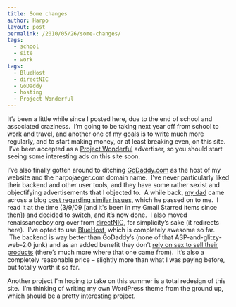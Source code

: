```yaml
---
title: Some changes
author: Harpo
layout: post
permalink: /2010/05/26/some-changes/
tags:
  - school
  - site
  - work
tags:
  - BlueHost
  - directNIC
  - GoDaddy
  - hosting
  - Project Wonderful
---
```

It&#8217;s been a little while since I posted here, due to the end of school and associated craziness.  I&#8217;m going to be taking next year off from school to work and travel, and another one of my goals is to write much more regularly, and to start making money, or at least breaking even, on this site.  I&#8217;ve been accepted as a <a href="http://www.projectwonderful.com/" target="_blank">Project Wonderful</a> advertiser, so you should start seeing some interesting ads on this site soon.

I&#8217;ve also finally gotten around to ditching <a href="http://www.godaddy.com/default.aspx" target="_blank">GoDaddy.com</a> as the host of my website and the harpojaeger.com domain name.  I&#8217;ve never particularly liked their backend and other user tools, and they have some rather sexist and objectifying advertisements that I objected to.  A while back, <a href="http://trickfilm.org" target="_blank">my dad</a> came across a blog <a href="http://glenniacampbell.typepad.com/silenti/2009/02/transferring-domain-name-from-godaddy-to-registercom-phase-i.html" target="_blank">post regarding similar issues</a>, which he passed on to me.  I read it at the time (3/9/09 [and it's been in my Gmail Starred items since then]) and decided to switch, and it&#8217;s now done.  I also moved renaissanceboy.org over from <a href="http://www.directnic.com/" target="_blank">directNIC</a>, for simplicity&#8217;s sake (it redirects here).  I&#8217;ve opted to use <a href="http://www.bluehost.com/" target="_blank">BlueHost</a>, which is completely awesome so far.  The backend is way better than GoDaddy&#8217;s (none of that ASP-and-glitzy-web-2.0 junk) and as an added benefit they don&#8217;t <a href="http://www.youtube.com/watch?v=y23xYU_VFZc" target="_blank">rely on sex to sell their products</a> (there&#8217;s much more where that one came from).  It&#8217;s also a completely reasonable price – slightly more than what I was paying before, but totally worth it so far.

Another project I&#8217;m hoping to take on this summer is a total redesign of this site.  I&#8217;m thinking of writing my own WordPress theme from the ground up, which should be a pretty interesting project.